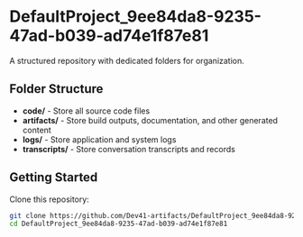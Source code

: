 # DefaultProject_9ee84da8-9235-47ad-b039-ad74e1f87e81
A structured repository with dedicated folders for organization.

## Folder Structure

- **code/** - Store all source code files
- **artifacts/** - Store build outputs, documentation, and other generated content
- **logs/** - Store application and system logs
- **transcripts/** - Store conversation transcripts and records

## Getting Started

Clone this repository:
```bash
git clone https://github.com/Dev41-artifacts/DefaultProject_9ee84da8-9235-47ad-b039-ad74e1f87e81
cd DefaultProject_9ee84da8-9235-47ad-b039-ad74e1f87e81
```
